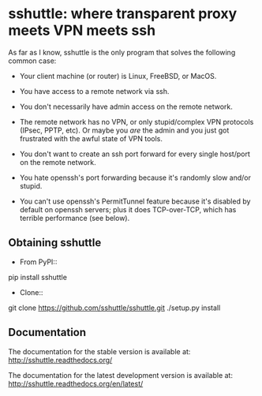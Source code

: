 # sshuttle: where transparent proxy meets VPN meets ssh

As far as I know, sshuttle is the only program that solves the following common case:

  * Your client machine (or router) is Linux, FreeBSD, or MacOS.

  * You have access to a remote network via ssh.

  * You don't necessarily have admin access on the remote network.

  * The remote network has no VPN, or only stupid/complex VPN protocols (IPsec, PPTP, etc). Or maybe you _are_ the admin and you just got frustrated with the awful state of VPN tools.

  * You don't want to create an ssh port forward for every single host/port on the remote network.

  * You hate openssh's port forwarding because it's randomly slow and/or stupid.

  * You can't use openssh's PermitTunnel feature because it's disabled by default on openssh servers; plus it does TCP-over-TCP, which has terrible performance (see below).




## Obtaining sshuttle

  * From PyPI::

pip install sshuttle

  * Clone::

git clone https://github.com/sshuttle/sshuttle.git ./setup.py install




## Documentation

The documentation for the stable version is available at: http://sshuttle.readthedocs.org/

The documentation for the latest development version is available at: http://sshuttle.readthedocs.org/en/latest/
